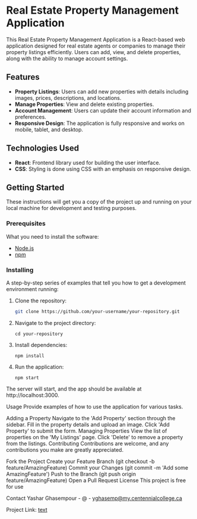 # Real Estate Property Management Application

This Real Estate Property Management Application is a React-based web application designed for real estate agents or companies to manage their property listings efficiently. Users can add, view, and delete properties, along with the ability to manage account settings.

## Features

- **Property Listings**: Users can add new properties with details including images, prices, descriptions, and locations.
- **Manage Properties**: View and delete existing properties.
- **Account Management**: Users can update their account information and preferences.
- **Responsive Design**: The application is fully responsive and works on mobile, tablet, and desktop.

## Technologies Used

- **React**: Frontend library used for building the user interface.
- **CSS**: Styling is done using CSS with an emphasis on responsive design.

## Getting Started

These instructions will get you a copy of the project up and running on your local machine for development and testing purposes.

### Prerequisites

What you need to install the software:

- [Node.js](https://nodejs.org/en/)
- [npm](https://www.npmjs.com/)

### Installing

A step-by-step series of examples that tell you how to get a development environment running:

1. Clone the repository:

   ```bash
   git clone https://github.com/your-username/your-repository.git

   ```

2. Navigate to the project directory:

   ```
   cd your-repository
   ```

3. Install dependencies:

   ```
   npm install
   ```

4. Run the application:

   ```
   npm start
   ```

The server will start, and the app should be available at http://localhost:3000.

Usage
Provide examples of how to use the application for various tasks.

Adding a Property
Navigate to the 'Add Property' section through the sidebar.
Fill in the property details and upload an image.
Click 'Add Property' to submit the form.
Managing Properties
View the list of properties on the 'My Listings' page.
Click 'Delete' to remove a property from the listings.
Contributing
Contributions are welcome, and any contributions you make are greatly appreciated.

Fork the Project
Create your Feature Branch (git checkout -b feature/AmazingFeature)
Commit your Changes (git commit -m 'Add some AmazingFeature')
Push to the Branch (git push origin feature/AmazingFeature)
Open a Pull Request
License
This project is free for use

Contact
Yashar Ghasempour - @ - yghasemp@my.centennialcollege.ca

Project Link: [text](https://github.com/yashvichauhan/rental-management-client)
